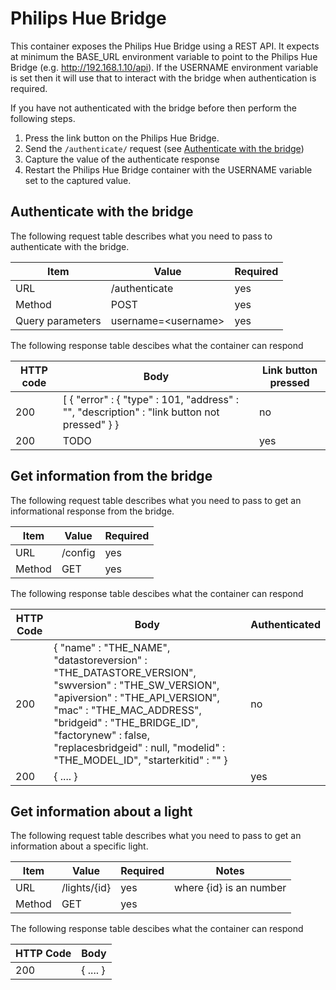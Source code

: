 # Philips Hue Bridge

This container exposes the Philips Hue Bridge using a REST API. It expects at 
minimum the BASE_URL environment variable to point to the Philips Hue Bridge 
(e.g. http://192.168.1.10/api). If the USERNAME environment variable is set then
 it will use that to interact with the bridge when authentication is required.

If you have not authenticated with the bridge before then perform the following
steps.

1. Press the link button on the Philips Hue Bridge.
2. Send the `/authenticate/` request (see [Authenticate with the bridge](#authenticate-with-the-bridge))
3. Capture the value of the authenticate response
4. Restart the  Philips Hue Bridge container with the USERNAME variable set to the captured value.

## Authenticate with the bridge

The following request table describes what you need to pass to authenticate with
the bridge. 

| Item | Value | Required |
|------|-------|----------|
| URL | /authenticate | yes |
| Method | POST | yes |
| Query parameters | username=&lt;username&gt; | yes |

The following response table descibes what the container can respond

| HTTP code | Body | Link button pressed |
|-----------|------|---------------|
| 200 | [ { "error" : { "type" : 101, "address" : "", "description" : "link button not pressed" } } | no |
| 200 | TODO | yes |

## Get information from the bridge

The following request table describes what you need to pass to get an
informational response from the bridge. 

| Item | Value | Required |
|------|-------|----------|
| URL | /config | yes |
| Method | GET | yes |

The following response table descibes what the container can respond

| HTTP Code | Body | Authenticated |
|------|------|---------------|
| 200 | { "name" : "THE_NAME", "datastoreversion" : "THE_DATASTORE_VERSION", "swversion" : "THE_SW_VERSION", "apiversion" : "THE_API_VERSION", "mac" : "THE_MAC_ADDRESS", "bridgeid" : "THE_BRIDGE_ID", "factorynew" : false, "replacesbridgeid" : null, "modelid" : "THE_MODEL_ID", "starterkitid" : "" } | no |
| 200 | { .... } | yes |

## Get information about a light

The following request table describes what you need to pass to get an
information about a specific light. 

| Item | Value | Required | Notes |
|------|-------|----------|-------|
| URL | /lights/{id} | yes | where {id} is an number |
| Method | GET | yes | |

The following response table descibes what the container can respond

| HTTP Code | Body |
|-----------|------|
| 200 | { .... } |

